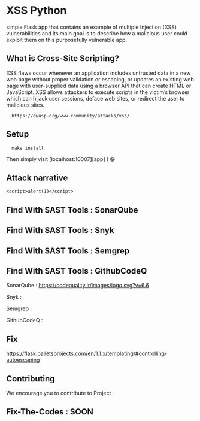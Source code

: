 # XSS Python


simple Flask app that contains an example of multiple Injection (XSS) vulnerabilities and its main goal is to describe how a malicious user could exploit them on this purposefully vulnerable app.


## What is Cross-Site Scripting?

XSS flaws occur whenever an application includes untrusted data in a new web page without proper validation or escaping, or updates an existing web page with user-supplied data using a browser API that can create HTML or JavaScript. XSS allows attackers to execute scripts in the victim’s browser which can hijack user sessions, deface web sites, or redirect the user to malicious sites.

      https://owasp.org/www-community/attacks/xss/


## Setup


      make install


Then simply visit [localhost:10007][app] ! 😆


## Attack narrative

    <script>alert(1)</script>
    
## Find With SAST Tools : SonarQube 

## Find With SAST Tools : Snyk

## Find With SAST Tools : Semgrep

## Find With SAST Tools : GithubCodeQ

  SonarQube : https://codequality.ir/images/logo.svg?v=6.6

  Snyk : 
  
  Semgrep : 
  
  GithubCodeQ : 

## Fix 

   https://flask.palletsprojects.com/en/1.1.x/templating/#controlling-autoescaping
   
## Contributing 

We encourage you to contribute to Project 

## Fix-The-Codes : SOON


      

